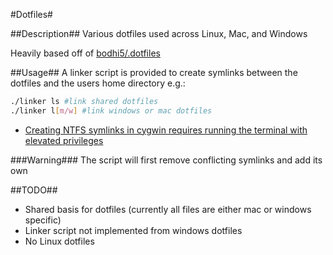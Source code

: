#Dotfiles#

##Description##
Various dotfiles used across Linux, Mac, and Windows

Heavily based off of [bodhi5/.dotfiles](https://github.com/bodhi5/.dotfiles)

##Usage##
A linker script is provided to create symlinks between the dotfiles and the users
home directory e.g.:

```bash
./linker ls #link shared dotfiles
./linker l[m/w] #link windows or mac dotfiles
```

* [Creating NTFS symlinks in cygwin requires running the terminal with elevated privileges](http://stackoverflow.com/questions/18654162/enable-native-ntfs-symbolic-links-for-cygwin#comment38184532_18659632)

###Warning###
The script will first remove conflicting symlinks and add its own

##TODO##
* Shared basis for dotfiles (currently all files are either mac or windows specific)
* Linker script not implemented from windows dotfiles
* No Linux dotfiles
